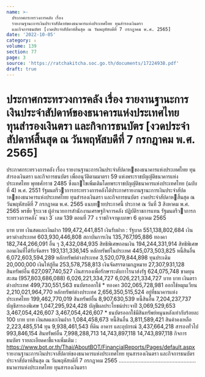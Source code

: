 ```yaml
---
name: >-
  ประกาศกระทรวงการคลัง เรื่อง
  รายงานฐานะการเงินประจำสัปดาห์ของธนาคารแห่งประเทศไทย ทุนสำรองเงินตรา
  และกิจการธนบัตร [งวดประจำสัปดาห์สิ้นสุด ณ วันพฤหัสบดีที่ 7 กรกฎาคม พ.ศ. 2565]
date: '2022-10-05'
category: ง
volume: 139
section: 77
page: 3
source: 'https://ratchakitcha.soc.go.th/documents/17224938.pdf'
draft: true
---
```


# ประกาศกระทรวงการคลัง เรื่อง รายงานฐานะการเงินประจำสัปดาห์ของธนาคารแห่งประเทศไทย ทุนสำรองเงินตรา และกิจการธนบัตร [งวดประจำสัปดาห์สิ้นสุด ณ วันพฤหัสบดีที่ 7 กรกฎาคม พ.ศ. 2565]

ประกาศกระทรวงการคลัง เรื่อง รายงานฐานะการเงินประจําสัปดาหของธนาคารแห่งประเทศไทย ทุนสํารองเงินตรา และกิจการธนบัตร เพื่ออนุวัติตามมาตรา 59 แห่งพระราชบัญญัติธนาคารแห่งประเทศไทย พุทธศักราช 2485 ซึ่งแกไขเพิ่มเติมโดยพระราชบัญญัติธนาคารแห่งประเทศไทย (ฉบับที่ 4) พ.ศ. 2551 รัฐมนตรีวาการกระทรวงการคลังได้ประกาศรายงานฐานะการเงินประจําสัปดาหของธนาคารแห่งประเทศไทย ทุนสํารองเงินตรา และกิจการธนบัตร งวดประจําสัปดาหสิ้นสุด ณ วันพฤหัสบดีที่ 7 กรกฎาคม พ.ศ. 2565 แนบทายประกาศนี้ ประกาศ ณ วันที่ 3 สิงหาคม พ.ศ. 2565 พรชัย ฐีระเวช ผู้อํานวยการสํานักงานเศรษฐกิจการคลัง ปฏิบัติราชการแทน รัฐมนตรีวาการกระทรวงการคลัง ้ หนา 3 ่ เลม 139 ตอนที่ 77 ง ราชกิจจานุเบกษา 6 ตุลาคม 2565

บาท บาท เงินสดและเงินฝาก 199,472,441,851 เงินรับฝาก : รัฐบาล 551,138,802,684 เงินตราต่างประเทศ 603,930,446,808 สถาบันการเงิน 135,767,195,886 ทองคา 182,744,266,091 อื่น ๆ 3,432,084,935 สิทธิพิเศษถอนเงิน 194,244,331,914 สิทธิพิเศษถอนเงินที่ได้รับจัดสรร 193,131,336,145 หลักทรัพย์ในประเทศ 445,073,503,825 หนี้สินอื่น 6,072,603,594,289 หลักทรัพย์ต่างประเทศ 3,520,079,844,898 ทุนประเดิม 20,000,000 เงินให้กู้ยืม 253,578,758,813 เงินจัดสรรตามกฎหมาย 27,307,931,128 สินทรัพย์อื่น 627,097,740,527 เงินสารองเพื่อรักษาระดับกาไรนาส่งรัฐ 624,075,748 ขาดทุนสะสม (957,803,686,088) 6,026,221,334,727 6,026,221,334,727 บาท บาท เงินตราต่างประเทศ 499,730,551,563 ธนบัตรออกใช้ * ทองคา 302,065,728,981 ออกใช้หมุนเวียน 2,210,021,964,770 หลักทรัพย์ต่างประเทศ 2,656,350,515,524 อยู่ที่ธนาคารแห่งประเทศไทย 199,462,770,019 สินทรัพย์อื่น 8,907,630,539 หนี้สินอื่น 7,204,237,737 บัญชีสารองพิเศษ 1,047,295,924,428 บัญชีผลประโยชน์ประจาปี 3,069,529,653 3,467,054,426,607 3,467,054,426,607 * ธนบัตรออกใช้มีสินทรัพย์หนุนหลังเท่ากับร้อยละ 100 บาท บาท เงินสดและเงินฝาก 1,084,458,673 หนี้สินอื่น 3,811,589,421 สินค้าคงเหลือ 2,223,485,514 ทุน 9,938,461,543 ที่ดิน อาคาร และอุปกรณ์ 3,437,664,218 สารองทั่วไป 993,846,154 สินทรัพย์อื่น 7,998,288,713 14,743,897,118 14,743,897,118 กิจการธนบัตร รายละเอียดคาชี้แจงเพิ่มเติม : https://www.bot.or.th/Thai/AboutBOT/FinancialReports/Pages/default.aspx รายงานฐานะการเงินประจาสัปดาห์ของธนาคารแห่งประเทศไทย ทุนสารองเงินตรา และกิจการธนบัตร ประจาสัปดาห์สิ้นสุด ณ วันพฤหัสบดีที่ 7 กรกฎาคม 2565 .................................................. ธนาคารแห่งประเทศไทย ทุนสารองเงินตรา
